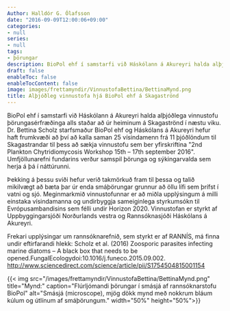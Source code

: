 ```yaml
---
Author: Halldór G. Ólafsson
date: "2016-09-09T12:00:06+09:00"
categories:
- null
series:
- null
tags:
- þörungar
description: BioPol ehf í samstarfi við Háskólann á Akureyri halda alþjóðlega vinnustofu þörungasérfræðinga alls staðar að úr heiminum á Skagaströnd í næstu viku. Dr. Bettina Scholz starfsmaður BioPol ehf og...
draft: false
enableToc: false
enableTocContent: false
image: images/frettamyndir/VinnustofaBettina/BettinaMynd.png
title: Alþjóðleg vinnustofa hjá BioPol ehf á Skagaströnd
---
```

  
BioPol ehf í samstarfi við Háskólann á Akureyri halda alþjóðlega vinnustofu þörungasérfræðinga alls staðar að úr heiminum á Skagaströnd í næstu viku. Dr. Bettina Scholz starfsmaður BioPol ehf og Háskólans á Akureyri hefur haft frumkvæði að því að kalla saman 25 vísindamenn frá 11 þjóðlöndum til Skagastrandar til þess að sækja vinnustofu sem ber yfirskriftina "2nd Plankton Chytridiomycosis Workshop 15th – 17th september 2016". Umfjöllunarefni fundarins verður samspil þörunga og sýkingarvalda sem herja á þá í náttúrunni. 

Þekking á þessu sviði hefur verið takmörkuð fram til þessa og talið mikilvægt að bæta þar úr enda smáþörungar grunnur að öllu lífi sem þrífst í vatni og sjó. Meginmarkmið vinnustofunnar er að miðla upplýsingum á milli einstaka vísindamanna og undirbyggja sameiginlega styrkumsókn til Evrópusambandisins sem félli undir Horizon 2020. Vinnustofan er styrkt af Uppbyggingarsjóði Norðurlands vestra og Rannsóknasjóði Háskólans á Akureyri.

Frekari upplýsingar um rannsóknarefnið, sem styrkt er af RANNÍS,  má finna undir eftirfarandi hlekk:
Scholz et al. (2016) Zoosporic parasites infecting marine diatoms – A black box that needs to be opened.FungalEcologydoi:10.1016/j.funeco.2015.09.002. http://www.sciencedirect.com/science/article/pii/S1754504815001154


{{< img src="/images/frettamyndir/VinnustofaBettina/BettinaMynd.png" title="Mynd:" caption="Flúrljómandi þörungar í smásjá af rannsóknarstofu BioPol" alt="Smásjá (microscope), mjög dökk mynd með nokkrum bláum kúlum og útlínum af smáþörungum." width="50%" height="50%">}}
